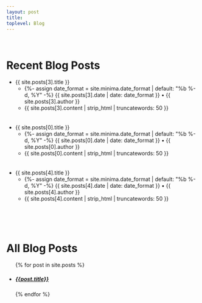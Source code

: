 ```yaml
---
layout: post
title: 
toplevel: Blog
---
```


<br/>
<h1>Recent Blog Posts</h1>
<ul>
<li>{{ site.posts[3].title }}
    <ul>
    <li>{%- assign date_format = site.minima.date_format | default: "%b %-d, %Y" -%}
    {{ site.posts[3].date | date: date_format }} • {{ site.posts[3].author }}</li>
    <li>{{ site.posts[3].content | strip_html | truncatewords: 50 }}</li>
    </ul><br/><br/>
</li>

<li>{{ site.posts[0].title }}
    <ul>
    <li>{%- assign date_format = site.minima.date_format | default: "%b %-d, %Y" -%}
    {{ site.posts[0].date | date: date_format }} • {{ site.posts[0].author }}</li>
    <li>{{ site.posts[0].content | strip_html | truncatewords: 50 }}</li>
    </ul><br/><br/>
</li>

<li>{{ site.posts[4].title }}
    <ul>
    <li>{%- assign date_format = site.minima.date_format | default: "%b %-d, %Y" -%}
    {{ site.posts[4].date | date: date_format }} • {{ site.posts[4].author }}</li>
    <li>{{ site.posts[4].content | strip_html | truncatewords: 50 }}</li>
    </ul><br/><br/>
</li>

</ul><br/>

<h1>All Blog Posts</h1>
<ul>
  {% for post in site.posts %}
  <li>
    <h5><a href="/ajc-com{{post.url}}">{{post.title}}</a></h5>
  </li>
  {% endfor %}
</ul>
 
